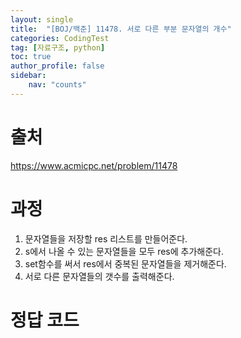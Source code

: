 ```yaml
---
layout: single
title:  "[BOJ/백준] 11478. 서로 다른 부분 문자열의 개수"
categories: CodingTest
tag: [자료구조, python]
toc: true
author_profile: false
sidebar:
    nav: "counts"
---
```


# 출처
<https://www.acmicpc.net/problem/11478>



  
  
# 과정

1. 문자열들을 저장할 res 리스트를 만들어준다.
2. s에서 나올 수 있는 문자열들을 모두 res에 추가해준다.
3. set함수를 써서 res에서 중복된 문자열들을 제거해준다.
4. 서로 다른 문자열들의 갯수를 출력해준다.



# 정답 코드

<script src="https://gist.github.com/kghees/11c12445bb34dbd3953d094672e30659.js"></script>
  
    




